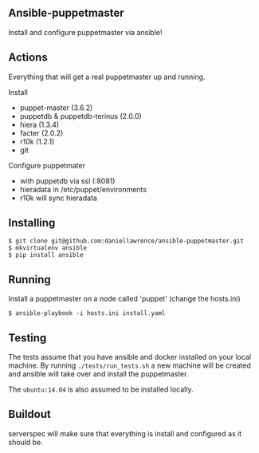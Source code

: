 Ansible-puppetmaster
------------------------

Install and configure puppetmaster via ansible!

Actions
--------

Everything that will get a real puppetmaster up and running.

Install
* puppet-master (3.6.2)
* puppetdb & puppetdb-terinus (2.0.0)
* hiera (1.3.4)
* facter (2.0.2)
* r10k (1.2.1)
* git

Configure puppetmater
* with puppetdb via ssl (:8081)
* hieradata in /etc/puppet/environments
* r10k will sync hieradata

Installing
------------

	$ git clone git@github.com:daniellawrence/ansible-puppetmaster.git
	$ mkvirtualenv ansible
	$ pip install ansible

Running
---------

Install a puppetmaster on a node called 'puppet' (change the hosts.ini)

	$ ansible-playbook -i hosts.ini install.yaml


Testing
---------

The tests assume that you have ansible and docker installed on your
local machine.  By running `./tests/run_tests.sh` a new machine
will be created and ansible will take over and install the puppetmaster.

The `ubuntu:14.04` is also assumed to be installed locally.

Buildout
----------
serverspec will make sure that everything is install and configured as
it should be.

